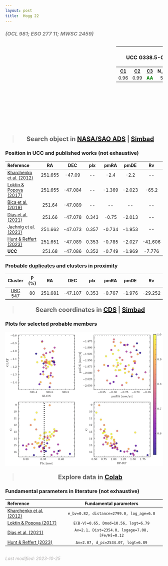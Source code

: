 ```yaml
---
layout: post
title:  Hogg 22
---
```

<h3><span style="color: #808080;"><i>(OCL 981; ESO 277 11; MWSC 2459)</i></span></h3>
<div style="display: flex; justify-content: space-between;">
 <div style="text-align: center;">
 <!-- Left block -->
 <div id="aladin-lite-div" style="width:355px;height:250px;"></div>
 <script type="text/javascript" src="https://aladin.cds.unistra.fr/AladinLite/api/v3/latest/aladin.js" charset="utf-8"></script>
 <script type="text/javascript">
   let aladin;
   A.init.then(() => {
      aladin = A.aladin('#aladin-lite-div', {survey: "P/DSS2/color", fov:0.187, target: "251.68 -47.086"});
   });
 </script>
</div>
<!-- Left block -->

<table style="text-align: center; width:355px;height:250px;">
  <!-- Row 1 (title) -->
  <tr>
    <td colspan="5"><h3>UCC G338.5-01.1a</h3></td>
  </tr>
  <!-- Row 2 -->
  <tr>
    <th><a href="https://ucc.ar/faq#what-are-the-c1-c2-and-c3-parameters" title="Photometric class">C1</a></th>
    <th><a href="https://ucc.ar/faq#what-are-the-c1-c2-and-c3-parameters" title="Density class">C2</a></th>
    <th><a href="https://ucc.ar/faq#what-are-the-c1-c2-and-c3-parameters" title="Combined class">C3</a></th>
    <th><div title="Stars with membership probability >50%">N_50</div></th>
    <th><div title="Radius that contains half the members [arcmin]">r_50</div></th>
  </tr>
  <!-- Row 3 -->
  <tr>
    <td>0.96</td>
    <td>0.99</td>
    <td><span style="color: green; font-weight: bold;">A</span><span style="color: green; font-weight: bold;">A</span></td>
    <td>57</td>
    <td>5.6</td>
  </tr>
</table>
</div>

> <p style="text-align:center; font-weight: bold; font-size:20px">Search object in <a href="https://ui.adsabs.harvard.edu/search/q=%20collection%3Aastronomy%20body%3A%22Hogg%2022%22&sort=date%20desc%2C%20bibcode%20desc&p_=0" target="_blank">NASA/SAO ADS</a> | <a href="https://simbad.cds.unistra.fr/simbad/sim-id-refs?Ident=hogg22" target="_blank">Simbad</a></p>


### Position in UCC and published works (not exhaustive)

| Reference    | RA    | DEC   | plx  | pmRA  | pmDE   |  Rv  |
| :---         | :---: | :---: | :---: | :---: | :---: | :---: |
|[Kharchenko et al. (2012)](https://ui.adsabs.harvard.edu/abs/2012A%26A...543A.156K) | 251.655 | -47.09 | -- | -2.4 | -2.2 | -- |
|[Loktin & Popova (2017)](https://ui.adsabs.harvard.edu/abs/2017AstBu..72..257L/abstract) | 251.655 | -47.084 | -- | -1.369 | -2.023 | -65.2 |
|[Bica et al. (2019)](https://ui.adsabs.harvard.edu/abs/2019AJ....157...12B/abstract) | 251.64 | -47.089 | -- | -- | -- | -- |
|[Dias et al. (2021)](https://ui.adsabs.harvard.edu/abs/2021MNRAS.504..356D) | 251.66 | -47.078 | 0.343 | -0.75 | -2.013 | -- |
|[Jaehnig et al. (2021)](https://ui.adsabs.harvard.edu/abs/2021ApJ...923..129J/abstract) | 251.662 | -47.073 | 0.357 | -0.734 | -1.953 | -- |
|[Hunt & Reffert (2023)](https://ui.adsabs.harvard.edu/abs/2023arXiv230313424H/abstract) | 251.651 | -47.089 | 0.353 | -0.785 | -2.027 | -41.606 |
| **UCC** |251.68 | -47.086 | 0.352 | -0.749 | -1.969 | -7.776 |


### Probable <a href="https://ucc.ar/faq#probable-duplicates" title="See FAQ for definition of proximity">duplicates</a> and clusters in proximity

| Cluster | P (%) | RA    | DEC   | plx   | pmRA  | pmDE  | Rv    |
| :---:   | :---: | :---: | :---: | :---: | :---: | :---: | :---: |
|[UBC 547](https://ucc.ar/_clusters/ubc547/)| 80 | 251.681 | -47.107 | 0.353 | -0.767 | -1.976 | -29.252 |

> <p style="text-align:center; font-weight: bold; font-size:20px">Search coordinates in <a href="https://cdsportal.u-strasbg.fr/?target=251.68,-47.086" target="_blank">CDS</a> | <a href="https://simbad.cds.unistra.fr/mobile/object_list.html?coord=251.68%20-47.086&output=json&radius=5&userEntry=hogg22" target="_blank">Simbad</a></p>

### Plots for selected probable members

![CLUSTER](https://raw.githubusercontent.com/ucc23/Q4N/main/plots/hogg22.webp)


> <p style="text-align:center; font-weight: bold; font-size:20px">Explore data in <a href="https://colab.research.google.com/github/UCC23/Q4N/blob/master/notebooks/hogg22.ipynb" target="_blank">Colab</a></p>


### Fundamental parameters in literature (not exhaustive)

| Reference |  Fundamental parameters |
| :---         |     :---:      |
| [Kharchenko et al. (2012)](https://ui.adsabs.harvard.edu/abs/2012A%26A...543A.156K) | `e_bv=0.82, distance=2799.0, log_age=6.8` |
| [Loktin & Popova (2017)](https://ui.adsabs.harvard.edu/abs/2017AstBu..72..257L/abstract) | `E(B-V)=0.65, Dmod=10.56, logt=6.79` |
| [Dias et al. (2021)](https://ui.adsabs.harvard.edu/abs/2021MNRAS.504..356D) | `Av=2.1, Dist=2354.0, logage=7.08, [Fe/H]=0.12` |
| [Hunt & Reffert (2023)](https://ui.adsabs.harvard.edu/abs/2023arXiv230313424H/abstract) | `Av=2.07, d_pc=2534.07, logt=6.89` |

<br>
<font color="b3b1b1"><i>Last modified: 2023-10-25</i></font>
